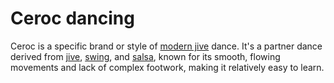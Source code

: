 # Ceroc dancing

Ceroc is a specific brand or style of [modern jive](../1007) dance. It's a partner dance derived from [jive](../979), [swing](../973), and [salsa](../977), known for its smooth, flowing movements and lack of complex footwork, making it relatively easy to learn.

